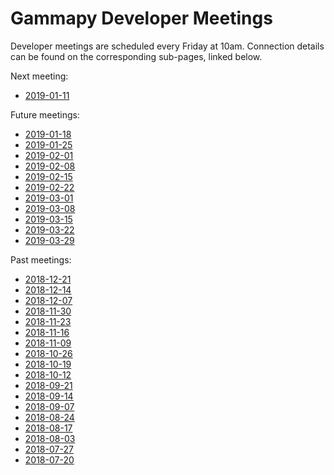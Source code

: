 # Gammapy Developer Meetings

Developer meetings are scheduled every Friday at 10am. Connection
details can be found on the corresponding sub-pages, linked below.

Next meeting:
* [2019-01-11](2019/2019-01-11/README.md)

Future meetings:
* [2019-01-18](2019/2019-01-18/README.md)
* [2019-01-25](2019/2019-01-25/README.md)
* [2019-02-01](2019/2019-02-01/README.md)
* [2019-02-08](2019/2019-02-08/README.md)
* [2019-02-15](2019/2019-02-15/README.md)
* [2019-02-22](2019/2019-02-22/README.md)
* [2019-03-01](2019/2019-03-01/README.md)
* [2019-03-08](2019/2019-03-08/README.md)
* [2019-03-15](2019/2019-03-15/README.md)
* [2019-03-22](2019/2019-03-22/README.md)
* [2019-03-29](2019/2019-03-29/README.md)

Past meetings:
* [2018-12-21](2018/2018-12-21/README.md)
* [2018-12-14](2018/2018-12-14/README.md)
* [2018-12-07](2018/2018-12-07/README.md)
* [2018-11-30](2018/2018-11-30/README.md)
* [2018-11-23](2018/2018-11-23/README.md)
* [2018-11-16](2018/2018-11-16/README.md)
* [2018-11-09](2018/2018-11-09/README.md)
* [2018-10-26](2018/2018-10-26/README.md)
* [2018-10-19](2018/2018-10-19/README.md)
* [2018-10-12](2018/2018-10-12/README.md)
* [2018-09-21](2018/2018-09-21/README.md)
* [2018-09-14](2018/2018-09-14/README.md)
* [2018-09-07](2018/2018-09-07/README.md)
* [2018-08-24](2018/2018-08-24/README.md)
* [2018-08-17](2018/2018-08-17/README.md)
* [2018-08-03](2018/2018-08-03/README.md)
* [2018-07-27](2018/2018-07-27/README.md)
* [2018-07-20](2018/2018-07-20/README.md)

